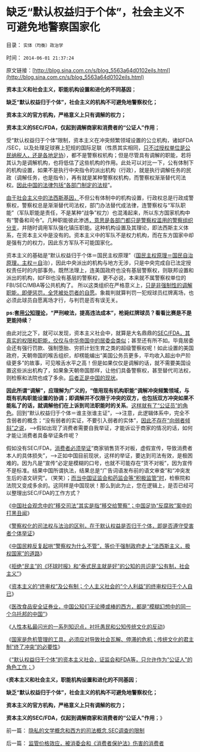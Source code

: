 # 缺乏“默认权益归于个体”，社会主义不可避免地警察国家化

目录： `实体（均衡）政治学` 

时间： `2014-06-01 21:37:24` 

原文链接：[http://blog.sina.com.cn/s/blog_5563a64d0102eils.html](http://blog.sina.com.cn/s/blog_5563a64d0102eils.html)

**资本主义和社会主义，职能机构设置和进化的不同基因**；

**缺乏“默认权益归于个体”，社会主义的机构不可避免地警察权化；**

**资本主义的官方机构，严格意义上只有调解的权力；**

**资本主义的SEC/FDA，仅起到调解商家和消费者的“公证人”作用**；

受“默认权益归于个体”限制，资本主义在冲突频繁领域设置的公立机构，诸如FDA
/SEC，以及处理足球赛上犯规的国际足联（性质其实相同，[只不过授权单位是公民纳税人，还是各地足协](../../../2009/9/10/民主是集权而不是分权.md)），都不是警察权机构；但是尽管具有调解的职能，若将其认为是调解机构，也将低估了这些机构的作用。此处可以对比一下，公有体制下的机构设置，如果不是执行中央指令的派出机构（行政），就是执行调解任务的民政（调解任务，也是指令），再有就是某种警察权机构，而警察权渐渐替代司法权。[因此中国的法律包括“各部门制定的法规](../../../2013/1/23/佛山小夫妻案中展示未来的“天堂or地狱”.md)”。

[由于社会主义中的法西斯基因，](../../../2014/5/29/“国家为什么不管”的合理性和传统的概念模糊.md)不但公有体制中的机构设置，行政权总是行政成警察权，警察权总是渐渐替代司法权，部门办法替代成法律，连警察权与“军队职能”（军队职能是责任，不是某种“战争”权力）也混淆起来，所以东方国家机构中有“警备和司令”。几种职能彼此渗透[，意思是各部门都只是警察权滥用的警察组织分支](../../../2014/5/21/警察权不允许替代司法权力，及警察国家的定义.md)，并随时调用军队强化镇压职能。这种机构设置及其理论，即法西斯主义体系，在资本主义中是没有的。资本主义中的军队不是权力机构，而在东方国家中却是强有力的权力，因此东方军队不可能国家化。

资本主义的基础是“默认权益归于个体＝国民主权原理”（[国民主权原理＝国民自治原理，主权＝自](../../../2011/4/2/国民主权原理就是稳定的统一.md)治），因此中央派出的机构与地方无涉，只是中央完成自已法定授权责任时的内部事务。既然法理上，连美国政府也没有基层警察权，则联邦设置和派出的机构，如FBI也没有基层的警察权，更不必说，本来就不属警察权单位的FBI/SEC/MBA等公共机构了。
所以这类组织在严格意义上，[只是非强制性的调解职能，即便惩罚，全凭被处罚者的自愿](../../../2014/5/22/警察权执罚需要被罚人自愿，警察权化的司法权力特色.md)。象裁判就算判罚一犯规球员红牌离场，也必须此球员自愿离场才行，与判罚是否有误无关。

**ps:套[用公知理论](../../../2014/5/23/民粹公知欲强制政府走“法西斯主义，极权国家”的道路.md)，“严刑峻法，提高违法成本”，枪毙红牌球员？看看比赛是不是更能持续**？

由此对比之下，就可以发现，资本主义社会中，就算是大名鼎鼎的[SEC/FDA，其真实的权限和职能，仅仅与中华帝国中的居委会类似](../../../2013/4/3/信息不对称是天经地义的市场公平,美国证监会的作用和诉讼.md)；甚至还有所不如。毕竟居委会还有强行罚款、强制堕胎、穷抓计划生育之类的超级警察权呢！如此设置的美国政府，天朝帝国的喉舌组织，却楞能编出“美国公务员更多，平均收入超出中产阶级更多”的故事，可见喉舌水平之高！但是如果仅仅是调解的话，就不需要美国设置这些派出机构了，如果象天朝帝国那样，让他们具备警察权，甚至替代司法权，则检察和法院也成了多余。[后者正是中国的现状](../../../2013/8/2/讲政治的案例，没有法治的循例价值，“下不为例”.md)。

**因此所谓“调解”，应理解为广义的，“借用现有机构职能”调解冲突频繁领域，与既有机构职能设置的协调；即调解并不仅限于冲突的双方，也包括双方冲突如果不能私了的话，就调解他们在上诉到司法职能时的关系**。[这样就有了“公证员”的角色](../../../2014/5/30/资本主义的证监会和FDA的法权限制.md)。回到“默认权益归于个体＝谁主张谁主证”，——>注意，此逻辑体系中，完全不含弱者的概念；“没有弱者的实证，不要引入弱者的实体”，[因此不存在“向弱者倾斜”之说](../../../2011/6/16/工业必然有事故，工业事故不是资本家的破坏.md)，——>假如出现了消费者需要自我举证，才能诉讼于商家的情况的话，如何才能让消费者具备举证条件呢？

假如没有SEC/FDA，[消费者必须举证](../../../2011/6/12/消费者最能保护自已，供应商最懂得生产什么.md)“商家销售货不对板，虚假宣传，导致消费者本人的具体损失”，——>正如中国目前现状，这样的举证，要达到司法有效，是极困难的。因为凡是“宣传”必定是模糊的口号，也就不可能存在“货不对板”，因为宣传不是标准。结果中国所谓执法，结果总是“广告词语发布前的语文审查”和“冲突发生后的语文研究”。（笑笑）；[而当中国证监会和药监会等“积极监管”时](../../../2013/12/15/所谓的“监管，市场规范”就是中世纪化.md)，检察院和法院又变成多余的。这同样是中国现状！那么到此为止，您在逻辑上，是否已经可以整理出SEC/FDA的工作方式？

《[中国社会观念中的“移交司法”其实是指“移交给警察”；中国足协“反腐败”案中的打黑丑闻](../../../2014/5/21/警察权不允许替代司法权力，及警察国家的定义.md)》

《[警察权化的司法权与法治的区别，在于默认权益是否归于个体，即是否遵守受害者个体举证](../../../2014/5/22/警察权执罚需要被罚人自愿，警察权化的司法权力特色.md)》

《[中国民粹反复起哄“警察权为什么不管”，等价于强制政府走上“法西斯主义，极权国家”的道路](../../../2014/5/23/民粹公知欲强制政府走“法西斯主义，极权国家”的道路.md)》

《[拒绝“民主”的《环球时报》和“泰式民主就是好”的公知的共识是“公有制，社会主义”](../../../2014/5/24/愚民和公知，没有区分“国家不能管私事”和“国家不再管冲突”.md)》

《[资本主义的“终审权”及公有制；个人主义社会的“个人利益”的终审权归于个人自已](../../../2014/5/26/资本主义的“终审权”及公有制；.md)》

《[医改食品安全证券业，中国公知们无论捧或棒的西方，都是“模糊幻想中的同一个乌托邦的中国”](../../../2014/5/27/俺国公知们对西方乌托邦化的共识.md)》

《[人性本私最闪光的一系列知识点，衬托愚民和公知传统文化的反动](../../../2014/5/28/人性本私的知识点，衬托出传统文化的反动.md)》

《[国家是危机管理的工具，必须应对导致社会瓦解、停滞的危机；传统文化的君主制“终了冲突”的必要性](../../../2014/5/29/“国家为什么不管”的合理性和传统的概念模糊.md)》

《[“默认权益归于个体”的资本主义社会，证监会和FDA等，只允许作为“公证人”的角色工作；](../../../2014/5/30/资本主义的证监会和FDA的法权限制.md)》

《**资本主义和社会主义，职能机构设置和进化的不同基因**；

**缺乏“默认权益归于个体”，社会主义的机构不可避免地警察权化；**

**资本主义的官方机构，严格意义上只有调解的权力；**

**资本主义的SEC/FDA，仅起到调解商家和消费者的“公证人”作用**；》

前一篇： [隐私的文学概念和西方的司法概念,SEC调查的限制](../../../2014/6/3/隐私的文学概念和西方的司法概念,SEC调查的限制.md)

后一篇： [监管价格效应，被消委会和《消费者保护法》伤害的消费者](../../../2014/5/8/监管价格效应，被消委会和《消费者保护法》伤害的消费者.md)

